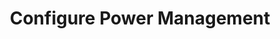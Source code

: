 ---
sidebar_position: 3
title: "Configure Power Management"
sidebar_label: "Configure Power Management"
description: "Manage power settings in Alpine Linux platforms - configure ACPI, set power profiles, optimize battery life, and control power consumption."
keywords:
  - "alpine power management"
  - "ACPI configuration"
  - "power profiles"
  - "battery optimization"
  - "power saving"
tags:
  - alpine
  - power-management
  - acpi
  - battery-optimization
  - power-saving
slug: /linux/alpine/configuration/hardware-configuration/configure-power-management
---